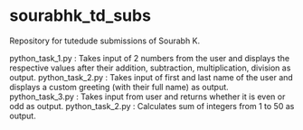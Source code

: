 # sourabhk_td_subs
Repository for tutedude submissions of Sourabh K.

python_task_1.py : Takes input of 2 numbers from the user and displays the respective values after their addition, subtraction, multiplication, division as output.
python_task_2.py : Takes input of first and last name of the user and displays a custom greeting (with their full name) as output.
python_task_3.py : Takes input from user and returns whether it is even or odd as output.
python_task_2.py : Calculates sum of integers from 1 to 50 as output.
